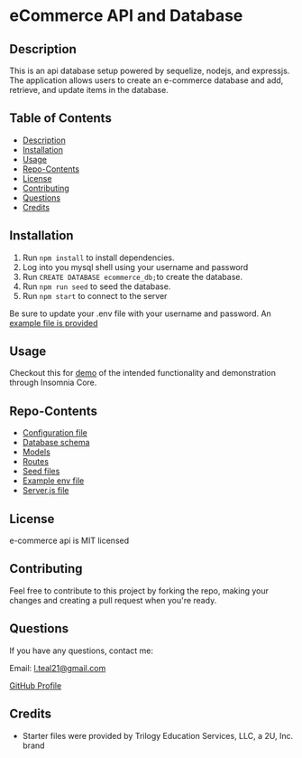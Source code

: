 # eCommerce API and Database

## Description 
This is an api database setup powered by sequelize, nodejs, and expressjs. The application allows users to create an e-commerce database and add, retrieve, and update items in the database.

## Table of Contents 
* [Description](#Description)  
* [Installation](#Installation)
* [Usage](#Usage)  
* [Repo-Contents](#Repo-Contents)  
* [License](#License)  
* [Contributing](#Contributing)   
* [Questions](#Questions)
* [Credits](#Credits)  

## Installation
1. Run `npm install` to install dependencies.
2. Log into you mysql shell using your username and password
3. Run `CREATE DATABASE ecommerce_db;`to create the database.
4. Run `npm run seed` to seed the database.
5. Run `npm start` to connect to the server

Be sure to update your .env file with your username and password.  An [example file is provided](.env.Example) 

## Usage 
Checkout this for [demo](https://youtu.be/7_poMw0Na0A) of the intended functionality and demonstration through Insomnia Core.  


## Repo-Contents
* [Configuration file](config/)
* [Database schema](db/)
* [Models](models/)
* [Routes](routes/)
* [Seed files](seeds/)
* [Example env file](.env.Example)
* [Server.js file](server.js)

## License
e-commerce api is MIT licensed

## Contributing 
Feel free to contribute to this project by forking the repo, making your changes and creating a pull request when you're ready.

## Questions
If you have any questions, contact me:

Email: l.teal21@gmail.com

[GitHub Profile](https://github.com/luketeal)

## Credits
* Starter files were provided by Trilogy Education Services, LLC, a 2U, Inc. brand
